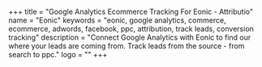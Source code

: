 +++
title = "Google Analytics Ecommerce Tracking For Eonic - Attributio"
name = "Eonic"
keywords = "eonic, google analytics, commerce, ecommerce, adwords, facebook, ppc, attribution, track leads, conversion tracking"
description = "Connect Google Analytics with Eonic to find our where your leads are coming from. Track leads from the source - from search to ppc."
logo = ""
+++
